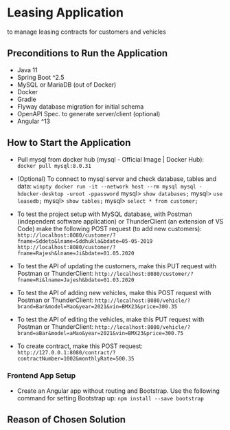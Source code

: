# Leasing Application

to manage leasing contracts for customers and vehicles

## Preconditions to Run the Application

- Java 11
- Spring Boot ^2.5
- MySQL or MariaDB (out of Docker)
- Docker
- Gradle
- Flyway database migration for initial schema
- OpenAPI Spec. to generate server/client (optional)
- Angular ^13

## How to Start the Application

- Pull mysql from docker hub (mysql - Official Image | Docker Hub):
`docker pull mysql:8.0.31`

- (Optional) To connect to mysql server and check database, tables and data:
`winpty docker run -it --network host --rm mysql mysql -hdocker-desktop -uroot -ppassword`
mysql> `show databases;`
mysql> `use leasedb;`
mysql> `show tables;`
mysql> `select * from customer;`

- To test the project setup with MySQL database, with Postman (independent software application) or ThunderClient (an extension of VS Code) make the following POST request (to add new customers):
`http://localhost:8080/customer/?fname=Sddeto&lname=Sddhukla&bdate=05-05-2019`
`http://localhost:8080/customer/?fname=Rajesh&lname=Ji&bdate=01.05.2020`

- To test the API of updating the customers, make this PUT request with Postman or ThunderClient:
`http://localhost:8080/customer/?fname=Ri&lname=Jajesh&bdate=01.03.2020`

- To test the API of adding new vehicles, make this POST request with Postman or ThunderClient:
`http://localhost:8080/vehicle/?brand=Bar&model=Mao&year=2021&vin=BMX23&price=300.35`

- To test the API of editing the vehicles, make this PUT request with Postman or ThunderClient:
`http://localhost:8080/vehicle/?brand=aBar&model=aMao&year=2021&vin=BMX23&price=300.75`

- To create contract, make this POST request:
`http://127.0.0.1:8080/contract/?contractNumber=1002&monthlyRate=500.35`

### Frontend App Setup

- Create an Angular app without routing and Bootstrap. Use the following command for setting Bootstrap up:
`npm install --save bootstrap`



## Reason of Chosen Solution

